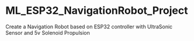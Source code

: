 # ML_ESP32_NavigationRobot_Project
Create a Navigation Robot based on ESP32 controller with UltraSonic Sensor and 5v Solenoid Propulsion
